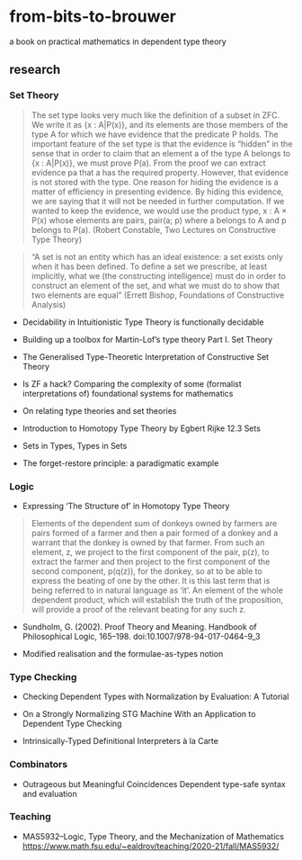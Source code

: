# from-bits-to-brouwer

a book on practical mathematics in dependent type theory

## research

### Set Theory

> The set type looks very much like the definition of a subset in ZFC. We write it as
> {x : A|P(x)}, and its elements are those members of the type A for which we have evidence that
> the predicate P holds. The important feature of the set type is that the evidence is “hidden” in the
> sense that in order to claim that an element a of the type A belongs to {x : A|P(x)}, we must prove
> P(a). From the proof we can extract evidence pa that a has the required property. However, that
> evidence is not stored with the type. One reason for hiding the evidence is a matter of efficiency
> in presenting evidence. By hiding this evidence, we are saying that it will not be needed in further
> computation. If we wanted to keep the evidence, we would use the product type, x : A × P(x)
> whose elements are pairs, pair(a; p) where a belongs to A and p belongs to P(a). (Robert Constable, Two Lectures on Constructive Type Theory)

> “A set is not an entity which has an ideal existence: a set exists only when
> it has been defined. To define a set we prescribe, at least implicitly, what we
> (the constructing intelligence) must do in order to construct an element of the
> set, and what we must do to show that two elements are equal” (Errett Bishop,
> Foundations of Constructive Analysis)

* Decidability in Intuitionistic Type Theory is functionally decidable

* Building up a toolbox for Martin-Lof’s type theory Part I. Set Theory

* The Generalised Type-Theoretic Interpretation of Constructive Set Theory

* Is ZF a hack? Comparing the complexity of some (formalist interpretations of) foundational systems for mathematics

* On relating type theories and set theories

* Introduction to Homotopy Type Theory by Egbert Rĳke 12.3 Sets

* Sets in Types, Types in Sets

* The forget-restore principle: a paradigmatic example

### Logic

* Expressing ‘The Structure of’ in Homotopy Type Theory

> Elements of the dependent sum of donkeys owned by farmers are pairs formed
> of a farmer and then a pair formed of a donkey and a warrant that the donkey
> is owned by that farmer. From such an element, z, we project to the first
> component of the pair, p(z), to extract the farmer and then project to the first
> component of the second component, p(q(z)), for the donkey, so at to be able to
> express the beating of one by the other. It is this last term that is being referred
> to in natural language as ‘it’. An element of the whole dependent product, which
> will establish the truth of the proposition, will provide a proof of the relevant
> beating for any such z. 

* Sundholm, G. (2002). Proof Theory and Meaning. Handbook of Philosophical Logic, 165–198. doi:10.1007/978-94-017-0464-9_3 

* Modified realisation and the formulae-as-types notion

### Type Checking

* Checking Dependent Types with Normalization by Evaluation: A Tutorial

* On a Strongly Normalizing STG Machine With an Application to Dependent Type Checking

* Intrinsically-Typed Definitional Interpreters à la Carte

### Combinators

* Outrageous but Meaningful Coincidences Dependent type-safe syntax and evaluation

### Teaching

* MAS5932–Logic, Type Theory, and the Mechanization of Mathematics https://www.math.fsu.edu/~ealdrov/teaching/2020-21/fall/MAS5932/
